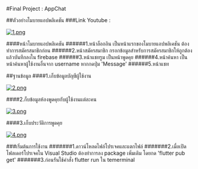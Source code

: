 #Final Project : AppChat

##ตัวอย่างโมบายแอปพลิเคชัน
###Link Youtube :

[![1.png](https://i.postimg.cc/fWYm2Fpz/1.png)](https://postimg.cc/t7Cs7r9w)

####หน้าโมบายแอปพลิเคชัน
######1.หน้าล็อกอิน เป็นหน้าแรกของโมบายแอปพลิเคชัน ต้องทำการสมัครสมาชิกก่อน
######2.หน้าสมัครสมาชิก กรอกข้อมูลสำหรับการสมัครสมาชิกให้ถูกต้อง แล้วบันทึกลงใน firebase
######3.หน้าแชทรูม เป็นหน้าพูดคุย
######4.หน้าค้นหา เป็นหน้าค้นหาผู้ใช้งานอื่นจาก username หากกดปุ่ม 'Message'
######5.หน้าแชท


##ฐานข้อมูล
####1.เก็บข้อมูลบัญชีผู้ใช้งาน

[![2.png](https://i.postimg.cc/50Bygc0D/2.png)](https://postimg.cc/ZBqJYM6L)

####2.ก็บข้อมูลห้องพูดคุยกับผู้ใช้งานแต่ละคน

[![3.png](https://i.postimg.cc/5N70nS49/3.png)](https://postimg.cc/fJdDbXS1)

####3.เก็บประวัติการพูดคุย

[![4.png](https://i.postimg.cc/jjNSqVzC/4.png)](https://postimg.cc/5H4VpRKM)


###เริ่มต้นการใช้งาน
#######1.ดาวน์โหลดไฟล์โปรเจคและแตกไฟล์
#######2.เมื่อเปิดโฟลเดอร์โปรเจคใน Visual Studio ต้องทำการลง package เพิ่มเติม โดยกด 'flutter pub get'
#######3.ก่อนรันใช้คำสั่ง flutter run ใน temerminal
